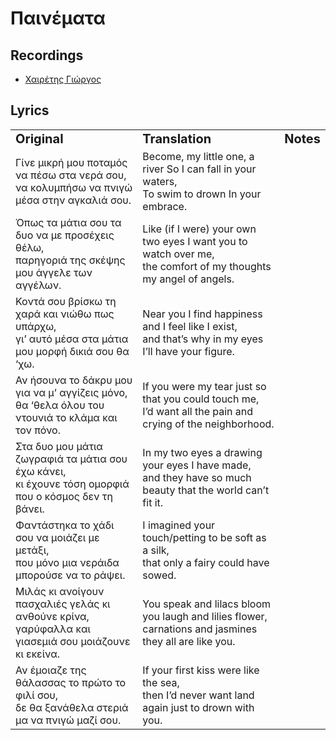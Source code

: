 # Παινέματα

## Recordings

- [Χαιρέτης Γιώργος](https://www.youtube.com/watch?v=q4pB_d9K2-Q)

## Lyrics

<table border="0">
  <tr>
    <td><b style="font-size:20px">Original</b></td>
    <td><b style="font-size:20px">Translation</b></td>
    <td><b style="font-size:20px">Notes</b></td>
  </tr>
  <tr>
    <td>Γίνε μικρή μου ποταμός να πέσω στα νερά σου,<br>να κολυμπήσω να πνιγώ μέσα στην αγκαλιά σου.</td>
    <td>Become, my little one, a river So I can fall in your waters,<br> To swim to drown In your embrace.</td>
    <td></td>
  </tr>
  <tr>  
    <td>Όπως τα μάτια σου τα δυο να με προσέχεις θέλω,<br>παρηγοριά της σκέψης μου άγγελε των αγγέλων.</td>
    <td>Like (if I were) your own two eyes I want you to watch over me,<br> the comfort of my thoughts my angel of angels.</td>
    <td></td>
  </tr>
  <tr>  
    <td>Κοντά σου βρίσκω τη χαρά και νιώθω πως υπάρχω,<br>γι’ αυτό μέσα στα μάτια μου μορφή δικιά σου θα ‘χω.</td>
    <td>Near you I find happiness and I feel like I exist,<br> and that’s why in my eyes I’ll have your figure.</td>
    <td></td>
  </tr>
  <tr>  
    <td>Αν ήσουνα το δάκρυ μου για να μ’ αγγίζεις μόνο,<br>θα ‘θελα όλου του ντουνιά το κλάμα και τον πόνο.</td>
    <td>If you were my tear just so that you could touch me,<br> I’d want all the pain and crying of the neighborhood.</td>
    <td></td>
  </tr>
  <tr>  
    <td>Στα δυο μου μάτια ζωγραφιά τα μάτια σου έχω κάνει,<br>κι έχουνε τόση ομορφιά που ο κόσμος δεν τη βάνει.</td>
    <td>In my two eyes a drawing your eyes I have made,<br> and they have so much beauty that the world can’t fit it.</td>
    <td></td>
  </tr>
  <tr>  
    <td>Φαντάστηκα το χάδι σου να μοιάζει με μετάξι,<br>που μόνο μια νεράιδα μπορούσε να το ράψει.</td>
    <td>I imagined your touch/petting to be soft as a silk,<br> that only a fairy could have sowed.</td>
    <td></td>
  </tr>
  <tr>  
    <td>Μιλάς κι ανοίγουν πασχαλιές γελάς κι ανθούνε κρίνα,<br>γαρύφαλλα και γιασεμιά σου μοιάζουνε κι εκείνα.</td>
    <td>You speak and lilacs bloom you laugh and lilies flower,<br> carnations and  jasmines they all are like you.</td>
    <td></td>
  </tr>
  <tr>  
    <td>Αν έμοιαζε της θάλασσας το πρώτο το φιλί σου,<br>δε θα ξανάθελα στεριά μα να πνιγώ μαζί σου.</td>
    <td>If your first kiss were like the sea,<br> then I’d never want land again just to drown with you.</td>
    <td></td>
  </tr>
</table>